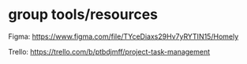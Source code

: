 # group tools/resources
Figma:
  https://www.figma.com/file/TYceDiaxs29Hv7yRYTIN15/Homely
 
Trello:
  https://trello.com/b/ptbdjmff/project-task-management
  

